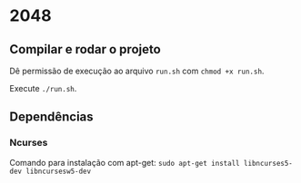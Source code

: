 # 2048

## Compilar e rodar o projeto
Dê permissão de execução ao arquivo `run.sh` com `chmod +x run.sh`.

Execute `./run.sh`.

## Dependências

### Ncurses
Comando para instalação com apt-get: `sudo apt-get install libncurses5-dev libncursesw5-dev`